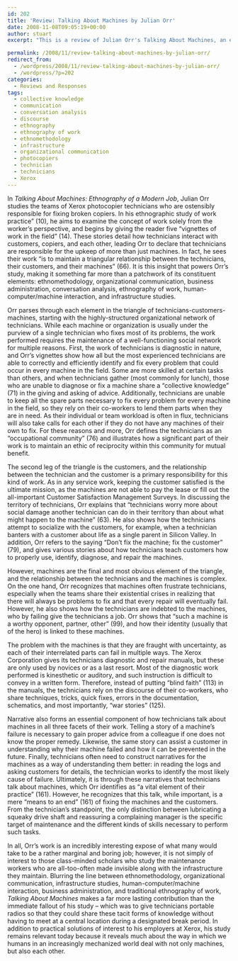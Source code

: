 ```yaml
---
id: 202
title: 'Review: Talking About Machines by Julian Orr'
date: 2008-11-08T09:05:19+00:00
author: stuart
excerpt: "This is a review of Julian Orr's Talking About Machines, an ethnography of Xerox photocopier technicians. Blurring the line between ethnomethodology, organizational communication, infrastructure studies, human-computer/machine interaction, business administration, and traditional ethnography of work, his study reveals more than just the daily practices of what may initially seem like a boring job."

permalink: /2008/11/review-talking-about-machines-by-julian-orr/
redirect_from:
  - /wordpress/2008/11/review-talking-about-machines-by-julian-orr/
  - /wordpress/?p=202
categories:
  - Reviews and Responses
tags:
  - collective knowledge
  - communication
  - conversation analysis
  - discourse
  - ethnography
  - ethnography of work
  - ethnomethodology
  - infrastructure
  - organizational communication
  - photocopiers
  - technician
  - technicians
  - Xerox
---
```

In _Talking About Machines: Ethnography of a Modern Job_, Julian Orr studies the teams of Xerox photocopier technicians who are ostensibly responsible for fixing broken copiers. In his ethnographic study of work practice” (10), he aims to examine the concept of work solely from the worker’s perspective, and begins by giving the reader five “vignettes of work in the field” (14). These stories detail how technicians interact with customers, copiers, and each other, leading Orr to declare that technicians are responsible for the upkeep of more than just machines. In fact, he sees their work “is to maintain a triangular relationship between the technicians, their customers, and their machines” (66). It is this insight that powers Orr&#8217;s study, making it something far more than a patchwork of its constituent elements: ethnomethodology, organizational communication, business administration, conversation analysis, ethnography of work, human-computer/machine interaction, and infrastructure studies.
  
<!--more-->


  
Orr parses through each element in the triangle of technicians-customers-machines, starting with the highly-structured organizational network of technicians. While each machine or organization is usually under the purview of a single technician who fixes most of its problems, the work performed requires the maintenance of a well-functioning social network for multiple reasons. First, the work of technicians is diagnostic in nature, and Orr’s vignettes show how all but the most experienced technicians are able to correctly and efficiently identify and fix every problem that could occur in every machine in the field. Some are more skilled at certain tasks than others, and when technicians gather (most commonly for lunch), those who are unable to diagnose or fix a machine share a “collective knowledge” (71) in the giving and asking of advice. Additionally, technicians are unable to keep all the spare parts necessary to fix every problem for every machine in the field, so they rely on their co-workers to lend them parts when they are in need. As their individual or team workload is often in flux, technicians will also take calls for each other if they do not have any machines of their own to fix. For these reasons and more, Orr defines the technicians as an “occupational community” (76) and illustrates how a significant part of their work is to maintain an ethic of reciprocity within this community for mutual benefit. 

The second leg of the triangle is the customers, and the relationship between the technician and the customer is a primary responsibility for this kind of work. As in any service work, keeping the customer satisfied is the ultimate mission, as the machines are not able to pay the lease or fill out the all-important Customer Satisfaction Management Surveys. In discussing the territory of technicians, Orr explains that “technicians worry more about social damage another technician can do in their territory than about what might happen to the machine” (63). He also shows how the technicians attempt to socialize with the customers, for example, when a technician banters with a customer about life as a single parent in Silicon Valley. In addition, Orr refers to the saying “Don’t fix the machine; fix the customer” (79), and gives various stories about how technicians teach customers how to properly use, identify, diagnose, and repair the machines. 

However, machines are the final and most obvious element of the triangle, and the relationship between the technicians and the machines is complex. On the one hand, Orr recognizes that machines often frustrate technicians, especially when the teams share their existential crises in realizing that there will always be problems to fix and that every repair will eventually fail. However, he also shows how the technicians are indebted to the machines, who by failing give the technicians a job. Orr shows that “such a machine is a worthy opponent, partner, other” (99), and how their identity (usually that of the hero) is linked to these machines. 

The problem with the machines is that they are fraught with uncertainty, as each of their interrelated parts can fail in multiple ways. The Xerox Corporation gives its technicians diagnostic and repair manuals, but these are only used by novices or as a last resort. Most of the diagnostic work performed is kinesthetic or auditory, and such instruction is difficult to convey in a written form. Therefore, instead of putting “blind faith” (113) in the manuals, the technicians rely on the discourse of their co-workers, who share techniques, tricks, quick fixes, errors in the documentation, schematics, and most importantly, “war stories” (125).

Narrative also forms an essential component of how technicians talk about machines in all three facets of their work. Telling a story of a machine’s failure is necessary to gain proper advice from a colleague if one does not know the proper remedy. Likewise, the same story can assist a customer in understanding why their machine failed and how it can be prevented in the future. Finally, technicians often need to construct narratives for the machines as a way of understanding them better: in reading the logs and asking customers for details, the technician works to identify the most likely cause of failure. Ultimately, it is through these narratives that technicians talk about machines, which Orr identifies as “a vital element of their practice” (161). However, he recognizes that this talk, while important, is a mere “means to an end” (161) of fixing the machines and the customers. From the technician&#8217;s standpoint, the only distinction between lubricating a squeaky drive shaft and reassuring a complaining manager is the specific target of maintenance and the different kinds of skills necessary to perform such tasks. 

In all, Orr’s work is an incredibly interesting expose of what many would take to be a rather marginal and boring job; however, it is not simply of interest to those class-minded scholars who study the maintenance workers who are all-too-often made invisible along with the infrastructure they maintain. Blurring the line between ethnomethodology, organizational communication, infrastructure studies, human-computer/machine interaction, business administration, and traditional ethnography of work, _Talking About Machines_ makes a far more lasting contribution than the immediate fallout of his study – which was to give technicians portable radios so that they could share these tacit forms of knowledge without having to meet at a central location during a designated break period. In addition to practical solutions of interest to his employers at Xerox, his study remains relevant today because it reveals much about the way in which we humans in an increasingly mechanized world deal with not only machines, but also each other.